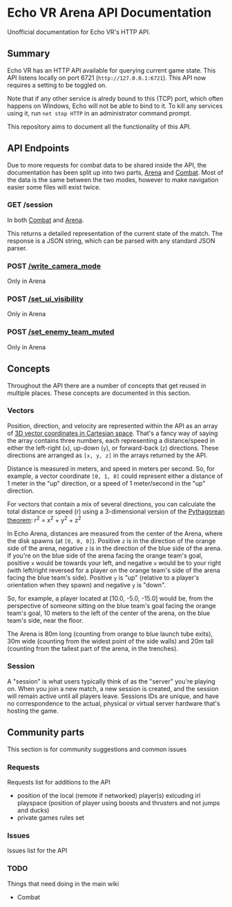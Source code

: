 # Echo VR Arena API Documentation

Unofficial documentation for Echo VR's HTTP API.

## Summary

Echo VR has an HTTP API available for querying current game state. This API
listens locally on port 6721 (`http://127.0.0.1:6721`). This API now requires a setting to be toggled on.

Note that if any other service is alredy bound to this (TCP) port, which often
happens on Windows, Echo will not be able to bind to it. To kill any services
using it, run `net stop HTTP` in an administrator command prompt.

This repository aims to document all the functionality of this API.

## API Endpoints

Due to more requests for combat data to be shared inside the API, the documentation has been split up into two parts, [Arena](/Arena) and [Combat](/Combat). Most of the data is the same between the two modes, however to make navigation easier some files will exist twice.

### GET /session

In both [Combat](/Combat/session.md) and [Arena](/Combat/session.md).

This returns a detailed representation of the current state of the match. The response is a JSON string, which can be parsed with any standard JSON parser.

### POST [/write_camera_mode](/Arena/write_camera_mode.md)

Only in Arena

### POST [/set_ui_visibility](/Arena/set_ui_visibility.md)

Only in Arena

### POST [/set_enemy_team_muted](/Arena/set_enemy_team_muted.md)

Only in Arena

## Concepts

Throughout the API there are a number of concepts that get reused in multiple places. These concepts are documented in this section.

### Vectors

Position, direction, and velocity are represented within the API as an array of [3D vector coordinates in Cartesian space](https://en.wikipedia.org/wiki/Euclidean_vector#In_Cartesian_space). That's a fancy way of saying the array contains three numbers, each representing a distance/speed in either the left-right (`x`), up-down (`y`), or forward-back (`z`) directions. These directions are arranged as `[x, y, z]` in the arrays returned by the API.

Distance is measured in meters, and speed in meters per second. So, for example, a vector coordinate `[0, 1, 0]` could represent either a distance of 1 meter in the "up" direction, or a speed of 1 meter/second in the "up" direction.

For vectors that contain a mix of several directions, you can calculate the total distance or speed (r) using a 3-dimensional version of the [Pythagorean theorem](https://en.wikipedia.org/wiki/Pythagorean_theorem): r<sup>2</sup> = x<sup>2</sup> + y<sup>2</sup> + z<sup>2</sup>

In Echo Arena, distances are measured from the center of the Arena, where the disk spawns (at `[0, 0, 0]`). Positive `z` is in the direction of the orange side of the arena, negative `z` is in the direction of the blue side of the arena. If you're on the blue side of the arena facing the orange team's goal, positive `x` would be towards your left, and negative `x` would be to your right (with left/right reversed for a player on the orange team's side of the arena facing the blue team's side). Positive `y` is "up" (relative to a player's orientation when they spawn) and negative `y` is "down".

So, for example, a player located at [10.0, -5.0, -15.0] would be, from the perspective of someone sitting on the blue team's goal facing the orange team's goal, 10 meters to the left of the center of the arena, on the blue team's side, near the floor.

The Arena is 80m long (counting from orange to blue launch tube exits), 30m wide (counting from the widest point of the side walls) and 20m tall (counting from the tallest part of the arena, in the trenches).

### Session

A "session" is what users typically think of as the "server" you're playing on. When you join a new match, a new session is created, and the session will remain active until all players leave. Sessions IDs are unique, and have no correspondence to the actual, physical or virtual server hardware that's hosting the game.

## Community parts

This section is for community suggestions and common issues

### Requests

Requests list for additions to the API

- position of the local (remote if networked) player(s) exlcuding irl playspace (position of player using boosts and thrusters and not jumps and ducks)
- private games rules set

### Issues

Issues list for the API

### TODO

Things that need doing in the main wiki

- Combat
